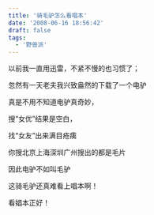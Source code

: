 ```yaml
---
title: '骑毛驴怎么看唱本'
date: '2008-06-16 18:56:42'
draft: false
tags:
  - '野兽派'
---
```


以前我一直用迅雷，不紧不慢的也习惯了；

忽然有一天老夫我兴致盎然的下载了一个电驴

真是不用不知道电驴真奇妙，

搜“女优”结果是空白，

找“女友”出来满目疮痍

你搜北京上海深圳广州搜出的都是毛片

因此电驴不如叫毛驴

这骑毛驴还真难看上唱本啊！

看娼本正好！
